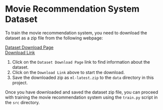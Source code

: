 # Movie Recommendation System Dataset

To train the movie recommendation system, you need to download the dataset as a zip file from the following webpage:

[Dataset Download Page](https://grouplens.org/datasets/movielens/latest/)  
[Download Link](https://files.grouplens.org/datasets/movielens/ml-latest.zip)

1. Click on the `Dataset Download Page` link to find information about the dataset.
2. Click on the `Download Link` above to start the download.
3. Save the downloaded zip as `ml-latest.zip` to the `data` directory in this project.

Once you have downloaded and saved the dataset zip file, you can proceed with training the movie recommendation system using the `train.py` script in the `src` directory.
